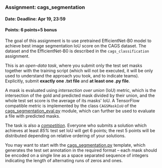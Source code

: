 ### Assignment: cags_segmentation
#### Date: Deadline: Apr 19, 23:59
#### Points: 6 points+5 bonus

The goal of this assignment is to use pretrained EfficientNet-B0 model to
achieve best image segmentation IoU score on the CAGS dataset.
The dataset and the EfficientNet-B0 is described in the `cags_classification`
assignment.

This is an _open-data task_, where you submit only the test set masks
together with the training script (which will not be executed, it will be
only used to understand the approach you took, and to indicate teams).
Explicitly, submit **exactly one .txt file** and **at least one .py file**.

A mask is evaluated using _intersection over union_ (IoU) metric, which is the
intersection of the gold and predicted mask divided by their union, and the
whole test set score is the average of its masks' IoU. A TensorFlow compatible
metric is implemented by the class `CAGSMaskIoU` of the
[cags_segmentation_eval.py](https://github.com/ufal/npfl114/tree/master/labs/05/cags_segmentation_eval.py)
module, which can further be used to evaluate a file with predicted masks.

The task is also a [_competition_](#competitions). Everyone who submits
a solution which achieves at least _85%_ test set IoU will get 6 points;
the rest 5 points will be distributed depending on relative ordering of your
solutions.

You may want to start with the
[cags_segmentation.py](https://github.com/ufal/npfl114/tree/master/labs/05/cags_segmentation.py)
template, which generates the test set annotation in the required format –
each mask should be encoded on a single line as a space separated sequence of
integers indicating the length of alternating runs of zeros and ones.
